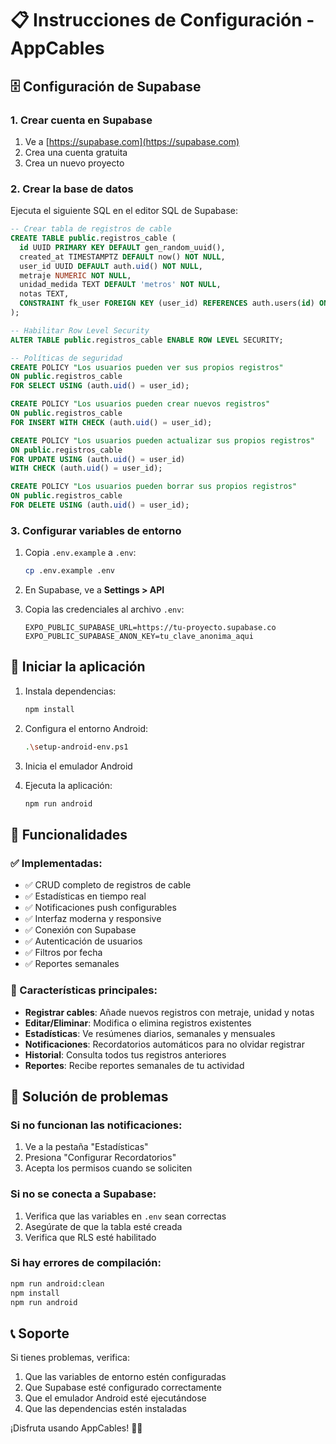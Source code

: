 # 📋 Instrucciones de Configuración - AppCables

## 🗄️ Configuración de Supabase

### 1. Crear cuenta en Supabase
1. Ve a [https://supabase.com](https://supabase.com)
2. Crea una cuenta gratuita
3. Crea un nuevo proyecto

### 2. Crear la base de datos
Ejecuta el siguiente SQL en el editor SQL de Supabase:

```sql
-- Crear tabla de registros de cable
CREATE TABLE public.registros_cable (
  id UUID PRIMARY KEY DEFAULT gen_random_uuid(),
  created_at TIMESTAMPTZ DEFAULT now() NOT NULL,
  user_id UUID DEFAULT auth.uid() NOT NULL,
  metraje NUMERIC NOT NULL,
  unidad_medida TEXT DEFAULT 'metros' NOT NULL,
  notas TEXT,
  CONSTRAINT fk_user FOREIGN KEY (user_id) REFERENCES auth.users(id) ON DELETE CASCADE
);

-- Habilitar Row Level Security
ALTER TABLE public.registros_cable ENABLE ROW LEVEL SECURITY;

-- Políticas de seguridad
CREATE POLICY "Los usuarios pueden ver sus propios registros"
ON public.registros_cable
FOR SELECT USING (auth.uid() = user_id);

CREATE POLICY "Los usuarios pueden crear nuevos registros"
ON public.registros_cable
FOR INSERT WITH CHECK (auth.uid() = user_id);

CREATE POLICY "Los usuarios pueden actualizar sus propios registros"
ON public.registros_cable
FOR UPDATE USING (auth.uid() = user_id)
WITH CHECK (auth.uid() = user_id);

CREATE POLICY "Los usuarios pueden borrar sus propios registros"
ON public.registros_cable
FOR DELETE USING (auth.uid() = user_id);
```

### 3. Configurar variables de entorno
1. Copia `.env.example` a `.env`:
   ```bash
   cp .env.example .env
   ```

2. En Supabase, ve a **Settings > API**

3. Copia las credenciales al archivo `.env`:
   ```env
   EXPO_PUBLIC_SUPABASE_URL=https://tu-proyecto.supabase.co
   EXPO_PUBLIC_SUPABASE_ANON_KEY=tu_clave_anonima_aqui
   ```

## 🚀 Iniciar la aplicación

1. Instala dependencias:
   ```bash
   npm install
   ```

2. Configura el entorno Android:
   ```bash
   .\setup-android-env.ps1
   ```

3. Inicia el emulador Android

4. Ejecuta la aplicación:
   ```bash
   npm run android
   ```

## 📱 Funcionalidades

### ✅ Implementadas:
- ✅ CRUD completo de registros de cable
- ✅ Estadísticas en tiempo real
- ✅ Notificaciones push configurables
- ✅ Interfaz moderna y responsive
- ✅ Conexión con Supabase
- ✅ Autenticación de usuarios
- ✅ Filtros por fecha
- ✅ Reportes semanales

### 🎯 Características principales:
- **Registrar cables**: Añade nuevos registros con metraje, unidad y notas
- **Editar/Eliminar**: Modifica o elimina registros existentes
- **Estadísticas**: Ve resúmenes diarios, semanales y mensuales
- **Notificaciones**: Recordatorios automáticos para no olvidar registrar
- **Historial**: Consulta todos tus registros anteriores
- **Reportes**: Recibe reportes semanales de tu actividad

## 🔧 Solución de problemas

### Si no funcionan las notificaciones:
1. Ve a la pestaña "Estadísticas"
2. Presiona "Configurar Recordatorios"
3. Acepta los permisos cuando se soliciten

### Si no se conecta a Supabase:
1. Verifica que las variables en `.env` sean correctas
2. Asegúrate de que la tabla esté creada
3. Verifica que RLS esté habilitado

### Si hay errores de compilación:
```bash
npm run android:clean
npm install
npm run android
```

## 📞 Soporte

Si tienes problemas, verifica:
1. Que las variables de entorno estén configuradas
2. Que Supabase esté configurado correctamente
3. Que el emulador Android esté ejecutándose
4. Que las dependencias estén instaladas

¡Disfruta usando AppCables! 📏✨
